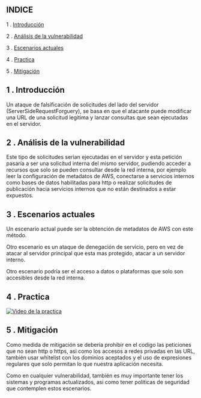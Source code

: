 ## INDICE

1 . [Introducción](#introduccion)

2 . [Análisis de la vulnerabilidad](#analisis)

3 . [Escenarios actuales](#escenarios)

4 . [Practica](#practica)

5 . [Mitigación](#mitigacion)





## 1 . Introducción<a name="introduccion"></a>

Un ataque de falsificación de solicitudes del lado del servidor (ServerSideRequestForguery), se basa en que el atacante puede modificar una URL de una solicitud legitima y lanzar consultas que sean ejecutadas en el servidor.





## 2 . Análisis de la vulnerabilidad<a name="analisis"></a>

Este tipo de solicitudes serian ejecutadas en el servidor y esta petición pasaría a ser una solicitud interna del mismo servidor, pudiendo acceder a recursos que solo se pueden consultar desde la red interna, por ejemplo leer la configuración de metadatos de AWS, conectarse a servicios internos como bases de datos habilitadas para http o realizar solicitudes de publicación hacia servicios internos que no están destinados a estar expuestos.





## 3 . Escenarios actuales<a name="escenarios"></a>

Un escenario actual puede ser la obtención de metadatos de AWS con este método.

Otro escenario es un ataque de denegación de servicio, pero en vez de atacar al servidor principal que esta mas protegido, atacar a un servidor interno.

Otro escenario podría ser el acceso a datos o plataformas que solo son accesibles desde la red interna.





## 4 . Practica<a name="practica"></a>


[![Video de la practica](https://img.youtube.com/vi/CaO5sSg9GpA/0.jpg)](https://www.youtube.com/watch?v=CaO5sSg9GpA)





## 5 . Mitigación<a name="mitigacion"></a>

Como medida de mitigación se debería prohibir en el codigo las peticiones que no sean http o https, asi como los accesos a redes privadas en las URL, también usar whitelist con los dominios aceptados y el uso de expresiones regulares que solo permitan lo que nuestra aplicación necesita.

Como en cualquier vulnerabilidad, también es muy importante tener los sistemas y programas actualizados, asi como tener politicas de seguridad que contemplen estos escenarios.







